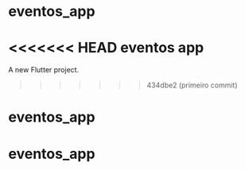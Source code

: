 # eventos_app
<<<<<<< HEAD
eventos app
=======

A new Flutter project.
>>>>>>> 434dbe2 (primeiro commit)
# eventos_app
# eventos_app

